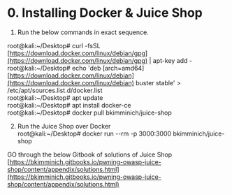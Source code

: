 # 0. Installing Docker & Juice Shop

 1. Run the below commands in exact sequence.

 root@kali:~/Desktop\# curl -fsSL [https://download.docker.com/linux/debian/gpg](https://download.docker.com/linux/debian/gpg) \| apt-key add -  
root@kali:~/Desktop\# echo 'deb \[arch=amd64\] [https://download.docker.com/linux/debian](https://download.docker.com/linux/debian) buster stable' &gt; /etc/apt/sources.list.d/docker.list  
root@kali:~/Desktop\# apt update  
root@kali:~/Desktop\# apt install docker-ce  
root@kali:~/Desktop\# docker pull bkimminich/juice-shop

 2. Run the Juice Shop over Docker  
root@kali:~/Desktop\# docker run --rm -p 3000:3000 bkimminich/juice-shop

 GO through the below Gitbook of solutions of Juice Shop  
[https://bkimminich.gitbooks.io/pwning-owasp-juice-shop/content/appendix/solutions.html](https://bkimminich.gitbooks.io/pwning-owasp-juice-shop/content/appendix/solutions.html)

